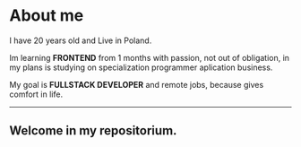 # About me
<p>I have 20 years old and Live in <color="red">Poland.</color></p>
<p>Im learning <b>FRONTEND</b> from 1 months with passion, not out of obligation, in my plans is studying on specialization programmer aplication business.<p>
<p>My goal is <b>FULLSTACK DEVELOPER</b> and remote jobs, because gives comfort in life.</p> 
<hr>
<h2>Welcome in my repositorium.</h2>
